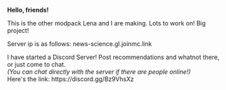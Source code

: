 <b>Hello, friends!</b>
<p>
This is the other modpack Lena and I are making. Lots to work on! Big project!
<p>
Server ip is as follows: news-science.gl.joinmc.link
<p>
I have started a Discord Server! Post recommendations and whatnot there, or just come to chat.<br>
<i>(You can chat directly with the server if there are people online!)</i><br>
Here's the link: https://discord.gg/Bz9VhsXz
